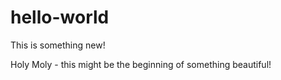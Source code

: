 # hello-world

This is something new!

Holy Moly - this might be the beginning of something beautiful!
